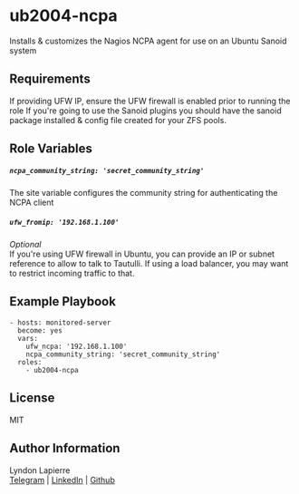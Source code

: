 ub2004-ncpa 
=========

Installs & customizes the Nagios NCPA agent for use on an Ubuntu Sanoid system

Requirements
------------

If providing UFW IP, ensure the UFW firewall is enabled prior to running the role
If you're going to use the Sanoid plugins you should have the sanoid package installed & config file created for your ZFS pools.

Role Variables
--------------

##### ```ncpa_community_string: 'secret_community_string'```
The site variable configures the community string for authenticating the NCPA client

##### ```ufw_fromip: '192.168.1.100'```
*Optional*  
If you're using UFW firewall in Ubuntu, you can provide an IP or subnet reference to allow to talk to Tautulli. If using a load balancer, you may want to restrict incoming traffic to that.

Example Playbook
----------------

    - hosts: monitored-server
      become: yes
      vars:
        ufw_ncpa: '192.168.1.100'
        ncpa_community_string: 'secret_community_string'
      roles:
        - ub2004-ncpa

License
-------

MIT

Author Information
------------------

Lyndon Lapierre  
[Telegram](https://t.me/ljlapierre) | [LinkedIn](https://linkedin.com/in/lyndonlapierre) | [Github](https://github.com/ljlapierre)